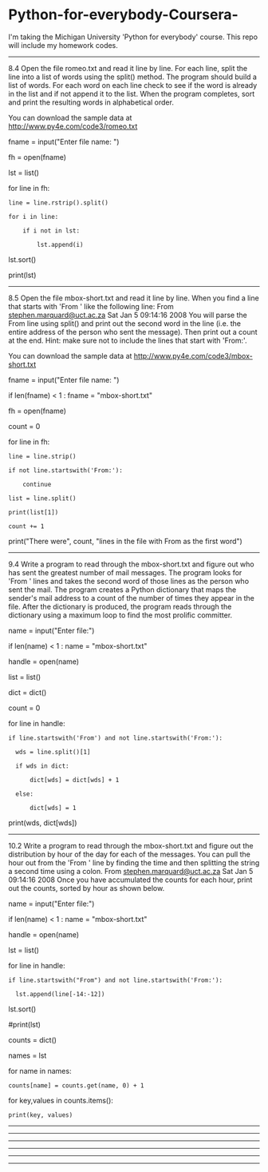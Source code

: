 # Python-for-everybody-Coursera-


I'm taking the Michigan University 'Python for everybody' course. This repo will include my homework codes. 


----------------------------------------------------------------------------------------------------------------------------------------
8.4 Open the file romeo.txt and read it line by line. For each line, split the line into a list of words using the split() method. The program should build a list of words. For each word on each line check to see if the word is already in the list and if not append it to the list. When the program completes, sort and print the resulting words in alphabetical order.

You can download the sample data at http://www.py4e.com/code3/romeo.txt


fname = input("Enter file name: ")

fh = open(fname)

lst = list()

for line in fh:

    line = line.rstrip().split()
    
    for i in line: 
    
        if i not in lst:
        
            lst.append(i)
            
lst.sort()

print(lst)


----------------------------------------------------------------------------------------------------------------------------------------
8.5 Open the file mbox-short.txt and read it line by line. When you find a line that starts with 'From ' like the following line:
From stephen.marquard@uct.ac.za Sat Jan  5 09:14:16 2008
You will parse the From line using split() and print out the second word in the line (i.e. the entire address of the person who sent the message). Then print out a count at the end.
Hint: make sure not to include the lines that start with 'From:'.

You can download the sample data at http://www.py4e.com/code3/mbox-short.txt



fname = input("Enter file name: ")

if len(fname) < 1 : fname = "mbox-short.txt"

fh = open(fname)

count = 0

for line in fh:

    line = line.strip()
    
    if not line.startswith('From:'):
    
        continue
        
    list = line.split()
    
    print(list[1])
    
    count += 1
    

print("There were", count, "lines in the file with From as the first word")

----------------------------------------------------------------------------------------------------------------------------------------
9.4 Write a program to read through the mbox-short.txt and figure out who has sent the greatest number of mail messages. The program looks for 'From ' lines and takes the second word of those lines as the person who sent the mail. The program creates a Python dictionary that maps the sender's mail address to a count of the number of times they appear in the file. After the dictionary is produced, the program reads through the dictionary using a maximum loop to find the most prolific committer.

name = input("Enter file:")

if len(name) < 1 : name = "mbox-short.txt"

handle = open(name)

list = list()

dict = dict()

count = 0

for line in handle:

    if line.startswith('From') and not line.startswith('From:'):
    
      wds = line.split()[1]
      
      if wds in dict:
      
          dict[wds] = dict[wds] + 1
          
      else:
      
          dict[wds] = 1
          
print(wds, dict[wds])
         
----------------------------------------------------------------------------------------------------------------------------------------
10.2 Write a program to read through the mbox-short.txt and figure out the distribution by hour of the day for each of the messages. You can pull the hour out from the 'From ' line by finding the time and then splitting the string a second time using a colon.
From stephen.marquard@uct.ac.za Sat Jan  5 09:14:16 2008
Once you have accumulated the counts for each hour, print out the counts, sorted by hour as shown below.

name = input("Enter file:")

if len(name) < 1 : name = "mbox-short.txt"

handle = open(name)

lst = list()

for line in handle:

    if line.startswith("From") and not line.startswith('From:'):
    
      lst.append(line[-14:-12])
      
lst.sort()

#print(lst)

counts = dict()

names = lst

for name in names:

    counts[name] = counts.get(name, 0) + 1

for  key,values in counts.items():

    print(key, values)





----------------------------------------------------------------------------------------------------------------------------------------





----------------------------------------------------------------------------------------------------------------------------------------




----------------------------------------------------------------------------------------------------------------------------------------




----------------------------------------------------------------------------------------------------------------------------------------





----------------------------------------------------------------------------------------------------------------------------------------






----------------------------------------------------------------------------------------------------------------------------------------

